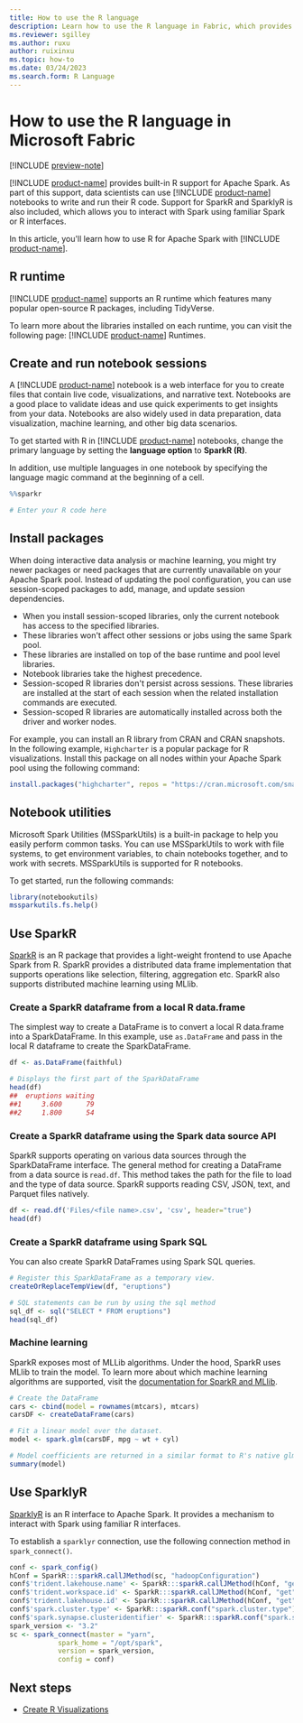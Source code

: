 ```yaml
---
title: How to use the R language
description: Learn how to use the R language in Fabric, which provides built-in R support for Apache Spark. You can use notebooks to write and run your R code.
ms.reviewer: sgilley
ms.author: ruxu
author: ruixinxu
ms.topic: how-to
ms.date: 03/24/2023
ms.search.form: R Language
---
```


# How to use the R language in Microsoft Fabric

[!INCLUDE [preview-note](../includes/preview-note.md)]

[!INCLUDE [product-name](../includes/product-name.md)] provides built-in R support for Apache Spark. As part of this support, data scientists can use [!INCLUDE [product-name](../includes/product-name.md)] notebooks to write and run their R code. Support for SparkR and SparklyR is also included, which allows you to interact with Spark using familiar Spark or R interfaces.

In this article, you'll learn how to use R for Apache Spark with [!INCLUDE [product-name](../includes/product-name.md)].

## R runtime

[!INCLUDE [product-name](../includes/product-name.md)] supports an R runtime which features many popular open-source R packages, including TidyVerse.  

To learn more about the libraries installed on each runtime, you can visit the following page: [!INCLUDE [product-name](../includes/product-name.md)] Runtimes.

## Create and run notebook sessions

A [!INCLUDE [product-name](../includes/product-name.md)] notebook is a web interface for you to create files that contain live code, visualizations, and narrative text. Notebooks are a good place to validate ideas and use quick experiments to get insights from your data. Notebooks are also widely used in data preparation, data visualization, machine learning, and other big data scenarios.

To get started with R in [!INCLUDE [product-name](../includes/product-name.md)] notebooks, change the primary language by setting the **language option** to **SparkR (R)**.

In addition, use multiple languages in one notebook by specifying the language magic command at the beginning of a cell.

```r
%%sparkr

# Enter your R code here
```

## Install packages

When doing interactive data analysis or machine learning, you might try newer packages or need packages that are currently unavailable on your Apache Spark pool. Instead of updating the pool configuration, you can use session-scoped packages to add, manage, and update session dependencies.

- When you install session-scoped libraries, only the current notebook has access to the specified libraries.
- These libraries won't affect other sessions or jobs using the same Spark pool.
- These libraries are installed on top of the base runtime and pool level libraries.
- Notebook libraries take the highest precedence.
- Session-scoped R libraries don't persist across sessions. These libraries are installed at the start of each session when the related installation commands are executed.
- Session-scoped R libraries are automatically installed across both the driver and worker nodes.

For example, you can install an R library from CRAN and CRAN snapshots. In the following example, `Highcharter` is a popular package for R visualizations. Install this package on all nodes within your Apache Spark pool using the following command:

```r
install.packages("highcharter", repos = "https://cran.microsoft.com/snapshot/2021-07-16/")
```

## Notebook utilities

Microsoft Spark Utilities (MSSparkUtils) is a built-in package to help you easily perform common tasks. You can use MSSparkUtils to work with file systems, to get environment variables, to chain notebooks together, and to work with secrets. MSSparkUtils is supported for R notebooks.

To get started, run the following commands:

```r
library(notebookutils)
mssparkutils.fs.help()
```

## Use SparkR

[SparkR](https://spark.apache.org/docs/latest/sparkr.html) is an R package that provides a light-weight frontend to use Apache Spark from R. SparkR provides a distributed data frame implementation that supports operations like selection, filtering, aggregation etc. SparkR also supports distributed machine learning using MLlib.

### Create a SparkR dataframe from a local R data.frame

The simplest way to create a DataFrame is to convert a local R data.frame into a SparkDataFrame. In this example, use `as.DataFrame` and pass in the local R dataframe to create the SparkDataFrame.

```r
df <- as.DataFrame(faithful)

# Displays the first part of the SparkDataFrame
head(df)
##  eruptions waiting
##1     3.600      79
##2     1.800      54
```

### Create a SparkR dataframe using the Spark data source API

SparkR supports operating on various data sources through the SparkDataFrame interface. The general method for creating a DataFrame from a data source is `read.df`. This method takes the path for the file to load and the type of data source. SparkR supports reading CSV, JSON, text, and Parquet files natively.

```r
df <- read.df('Files/<file name>.csv', 'csv', header="true")
head(df)
```

### Create a SparkR dataframe using Spark SQL

You can also create SparkR DataFrames using Spark SQL queries.

```r
# Register this SparkDataFrame as a temporary view.
createOrReplaceTempView(df, "eruptions")

# SQL statements can be run by using the sql method
sql_df <- sql("SELECT * FROM eruptions")
head(sql_df)
```

### Machine learning

SparkR exposes most of MLLib algorithms. Under the hood, SparkR uses MLlib to train the model. To learn more about which machine learning algorithms are supported, visit the [documentation for SparkR and MLlib](https://spark.apache.org/docs/latest/sparkr.html).

```r
# Create the DataFrame
cars <- cbind(model = rownames(mtcars), mtcars)
carsDF <- createDataFrame(cars)

# Fit a linear model over the dataset.
model <- spark.glm(carsDF, mpg ~ wt + cyl)

# Model coefficients are returned in a similar format to R's native glm().
summary(model)
```

## Use SparklyR

[SparklyR](https://spark.rstudio.com/) is an R interface to Apache Spark. It provides a mechanism to interact with Spark using familiar R interfaces.

To establish a `sparklyr` connection, use the following connection method in `spark_connect()`.

```r
conf <- spark_config()
hConf = SparkR:::sparkR.callJMethod(sc, "hadoopConfiguration")
conf$'trident.lakehouse.name' <- SparkR:::sparkR.callJMethod(hConf, "get", "trident.lakehouse.name")
conf$'trident.workspace.id' <- SparkR:::sparkR.callJMethod(hConf, "get", "trident.worksace.id")
conf$'trident.lakehouse.id' <- SparkR:::sparkR.callJMethod(hConf, "get", "trident.lakehouse.id")
conf$'spark.cluster.type' <- SparkR:::sparkR.conf("spark.cluster.type")[[1]]
conf$'spark.synapse.clusteridentifier' <- SparkR:::sparkR.conf("spark.synapse.clusteridentifier")[[1]]
spark_version <- "3.2"
sc <- spark_connect(master = "yarn",
            spark_home = "/opt/spark",
            version = spark_version,
            config = conf)
```

## Next steps

- [Create R Visualizations](/azure/synapse-analytics/spark/apache-spark-data-visualization)
